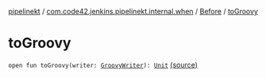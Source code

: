 [pipelinekt](../../index.md) / [com.code42.jenkins.pipelinekt.internal.when](../index.md) / [Before](index.md) / [toGroovy](./to-groovy.md)

# toGroovy

`open fun toGroovy(writer: `[`GroovyWriter`](../../com.code42.jenkins.pipelinekt.core.writer/-groovy-writer/index.md)`): `[`Unit`](https://kotlinlang.org/api/latest/jvm/stdlib/kotlin/-unit/index.html) [(source)](https://github.com/code42/pipelinekt/tree/master/internal/src/main/kotlin/com/code42/jenkins/pipelinekt/internal/when/Before.kt#L9)